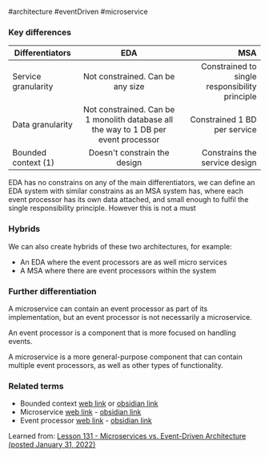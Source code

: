 #architecture #eventDriven #microservice 


### Key differences

| Differentiators |     EDA      | MSA |
|----------|:-------------:|------:|
| Service granularity | Not constrained. Can be any size | Constrained to single responsibility principle |
| Data granularity | Not constrained. Can be 1 monolith database all the way to 1 DB per event processor   |  Constrained 1 BD per service |
| Bounded context (1) | Doesn't constrain the design | Constrains the service design |


EDA has no constrains on any of the main differentiators, we can define an EDA system with similar constrains as an MSA system has, where each event processor has its own data attached, and small enough to fulfil the single responsibility principle. However this is not a must

### Hybrids

We can also create hybrids of these two architectures, for example:

* An EDA where the event processors are as well micro services
* A MSA where there are event processors within the system


### Further differentiation
 A microservice can contain an event processor as part of its implementation, but an event processor is not necessarily a microservice. 
 
 An event processor is a component that is more focused on handling events.
 
 A microservice is a more general-purpose component that can contain multiple event processors, as well as other types of functionality.



### Related terms
* Bounded context [web link](/03-areas%20🧾/Glossary/Bounded%20Context/) or [obsidian link](obsidian://open?vault=second-brain&file=notes%2F03-areas%20%F0%9F%A7%BE%2FGlossary%2FBounded%20Context)
* Microservice [web link](/03-areas%20🧾/Glossary/Microservice/) - [obsidian link](obsidian://open?vault=second-brain&file=notes%2F03-areas%20%F0%9F%A7%BE%2FGlossary%2FMicroservice)
* Event processor [web link](/03-areas%20🧾/Glossary/Event%20processor/) - [obsidian link](obsidian://open?vault=second-brain&file=notes%2F03-areas%20%F0%9F%A7%BE%2FGlossary%2FEvent%20processor)

Learned from: [Lesson 131 - Microservices vs. Event-Driven Architecture  
(posted January 31, 2022)](https://www.developertoarchitect.com/lessons/lesson131.html)